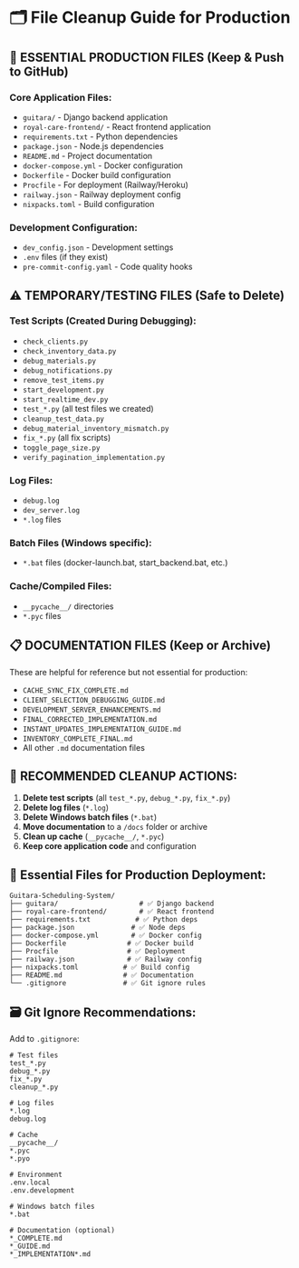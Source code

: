 # 🗂️ File Cleanup Guide for Production

## 🚀 **ESSENTIAL PRODUCTION FILES** (Keep & Push to GitHub)

### Core Application Files:
- `guitara/` - Django backend application
- `royal-care-frontend/` - React frontend application
- `requirements.txt` - Python dependencies
- `package.json` - Node.js dependencies
- `README.md` - Project documentation
- `docker-compose.yml` - Docker configuration
- `Dockerfile` - Docker build configuration
- `Procfile` - For deployment (Railway/Heroku)
- `railway.json` - Railway deployment config
- `nixpacks.toml` - Build configuration

### Development Configuration:
- `dev_config.json` - Development settings
- `.env` files (if they exist)
- `pre-commit-config.yaml` - Code quality hooks

## ⚠️ **TEMPORARY/TESTING FILES** (Safe to Delete)

### Test Scripts (Created During Debugging):
- `check_clients.py`
- `check_inventory_data.py` 
- `debug_materials.py`
- `debug_notifications.py`
- `remove_test_items.py`
- `start_development.py`
- `start_realtime_dev.py`
- `test_*.py` (all test files we created)
- `cleanup_test_data.py`
- `debug_material_inventory_mismatch.py`
- `fix_*.py` (all fix scripts)
- `toggle_page_size.py`
- `verify_pagination_implementation.py`

### Log Files:
- `debug.log`
- `dev_server.log`
- `*.log` files

### Batch Files (Windows specific):
- `*.bat` files (docker-launch.bat, start_backend.bat, etc.)

### Cache/Compiled Files:
- `__pycache__/` directories
- `*.pyc` files

## 📋 **DOCUMENTATION FILES** (Keep or Archive)

These are helpful for reference but not essential for production:
- `CACHE_SYNC_FIX_COMPLETE.md`
- `CLIENT_SELECTION_DEBUGGING_GUIDE.md`
- `DEVELOPMENT_SERVER_ENHANCEMENTS.md`
- `FINAL_CORRECTED_IMPLEMENTATION.md`
- `INSTANT_UPDATES_IMPLEMENTATION_GUIDE.md`
- `INVENTORY_COMPLETE_FINAL.md`
- All other `.md` documentation files

## 🧹 **RECOMMENDED CLEANUP ACTIONS:**

1. **Delete test scripts** (all `test_*.py`, `debug_*.py`, `fix_*.py`)
2. **Delete log files** (`*.log`)
3. **Delete Windows batch files** (`*.bat`) 
4. **Move documentation** to a `/docs` folder or archive
5. **Clean up cache** (`__pycache__/`, `*.pyc`)
6. **Keep core application code** and configuration

## 🎯 **Essential Files for Production Deployment:**

```
Guitara-Scheduling-System/
├── guitara/                    # ✅ Django backend
├── royal-care-frontend/        # ✅ React frontend  
├── requirements.txt           # ✅ Python deps
├── package.json              # ✅ Node deps
├── docker-compose.yml        # ✅ Docker config
├── Dockerfile               # ✅ Docker build
├── Procfile                 # ✅ Deployment
├── railway.json             # ✅ Railway config
├── nixpacks.toml           # ✅ Build config
├── README.md               # ✅ Documentation
└── .gitignore              # ✅ Git ignore rules
```

## 🗃️ **Git Ignore Recommendations:**

Add to `.gitignore`:
```
# Test files
test_*.py
debug_*.py
fix_*.py
cleanup_*.py

# Log files  
*.log
debug.log

# Cache
__pycache__/
*.pyc
*.pyo

# Environment
.env.local
.env.development

# Windows batch files
*.bat

# Documentation (optional)
*_COMPLETE.md
*_GUIDE.md
*_IMPLEMENTATION*.md
```

